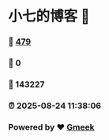 # 小七的博客 :link:  
### :page_facing_up: [479](/tag.html) 
### :speech_balloon: 0 
### :hibiscus: 143227 
### :alarm_clock: 2025-08-24 11:38:06 
### Powered by :heart: [Gmeek](https://github.com/Meekdai/Gmeek)
